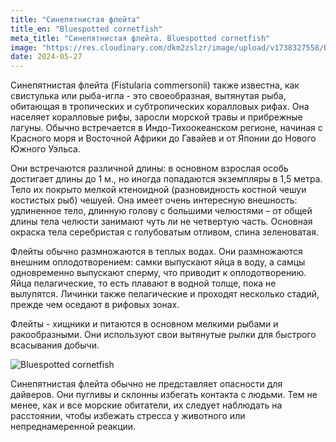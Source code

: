 ```yaml
---
title: "Cинепятнистая флейта"
title_en: "Bluespotted сornetfish"
meta_title: "Cинепятнистая флейта. Bluespotted сornetfish"
image: "https://res.cloudinary.com/dkm2zslzr/image/upload/v1738327558/Bluespotted_Cornetfish_h8cpwr.png"
date: 2024-05-27
---
```


Синепятнистая флейта (Fistularia commersonii) также известна, как свистулька или рыба-игла - это своеобразная, вытянутая рыба, обитающая в тропических и субтропических коралловых рифах. Она населяет коралловые рифы, заросли морской травы и прибрежные лагуны. Обычно встречается в Индо-Тихоокеанском регионе, начиная с Красного моря и Восточной Африки до Гавайев и от Японии до Нового Южного Уэльса.

Они встречаются различной длины: в основном взрослая особь достигает длины до 1 м., но иногда попадаются экземпляры в 1,5 метра. Тело их покрыто мелкой ктеноидной (разновидность костной чешуи костистых рыб) чешуей. Она имеет очень интересную внешность: удлиненное тело, длинную голову с большими челюстями – от общей длины тела челюсти занимают чуть ли не четвертую часть. Основная окраска тела серебристая с голубоватым отливом, спина зеленоватая.

Флейты обычно размножаются в теплых водах. Они размножаются внешним оплодотворением: самки выпускают яйца в воду, а самцы одновременно выпускают сперму, что приводит к оплодотворению. Яйца пелагические, то есть плавают в водной толще, пока не вылупятся. Личинки также пелагические и проходят несколько стадий, прежде чем оседают в рифовых зонах.

Флейты - хищники и питаются в основном мелкими рыбами и ракообразными. Они используют свои вытянутые рылки для быстрого всасывания добычи.

![Bluespotted сornetfish](https://res.cloudinary.com/dkm2zslzr/image/upload/v1738327565/Bluespotted_Cornetfish_4783x2690_haibtl.png "Bluespotted сornetfish")

Синепятнистая флейта обычно не представляет опасности для дайверов. Они пугливы и склонны избегать контакта с людьми. Тем не менее, как и все морские обитатели, их следует наблюдать на расстоянии, чтобы избежать стресса у животного или непреднамеренной реакции.

